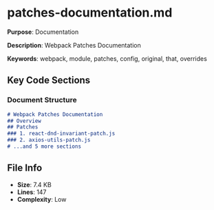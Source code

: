 # patches-documentation.md

**Purpose**: Documentation

**Description**: Webpack Patches Documentation

**Keywords**: webpack, module, patches, config, original, that, overrides

## Key Code Sections

### Document Structure

```markdown
# Webpack Patches Documentation
## Overview
## Patches
### 1. react-dnd-invariant-patch.js
### 2. axios-utils-patch.js
# ...and 5 more sections
```

## File Info

- **Size**: 7.4 KB
- **Lines**: 147
- **Complexity**: Low
